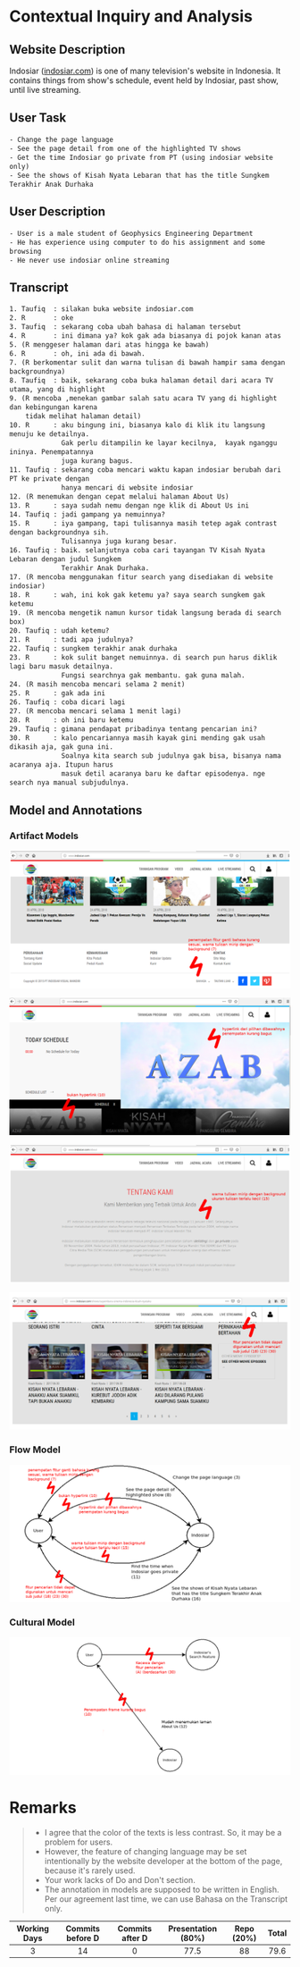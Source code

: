 # Contextual Inquiry and Analysis
## Website Description
Indosiar (<a href="indosiar.com">indosiar.com</a>) is one of many television's website in Indonesia. It contains things from show's schedule, event held by Indosiar, past show, until live streaming.
## User Task
```text
- Change the page language
- See the page detail from one of the highlighted TV shows
- Get the time Indosiar go private from PT (using indosiar website only)
- See the shows of Kisah Nyata Lebaran that has the title Sungkem Terakhir Anak Durhaka
```
## User Description
```text
- User is a male student of Geophysics Engineering Department
- He has experience using computer to do his assignment and some browsing
- He never use indosiar online streaming
```
## Transcript
```text
1. Taufiq  : silakan buka website indosiar.com
2. R       : oke
3. Taufiq  : sekarang coba ubah bahasa di halaman tersebut
4. R       : ini dimana ya? kok gak ada biasanya di pojok kanan atas
5. (R menggeser halaman dari atas hingga ke bawah)
6. R       : oh, ini ada di bawah.
7. (R berkomentar sulit dan warna tulisan di bawah hampir sama dengan backgroundnya)
8. Taufiq  : baik, sekarang coba buka halaman detail dari acara TV utama, yang di highlight
9. (R mencoba ,menekan gambar salah satu acara TV yang di highlight dan kebingungan karena
    tidak melihat halaman detail)
10. R      : aku bingung ini, biasanya kalo di klik itu langsung menuju ke detailnya.
             Gak perlu ditampilin ke layar kecilnya,  kayak nganggu ininya. Penempatannya
             juga kurang bagus.
11. Taufiq : sekarang coba mencari waktu kapan indosiar berubah dari PT ke private dengan
             hanya mencari di website indosiar
12. (R menemukan dengan cepat melalui halaman About Us)
13. R      : saya sudah nemu dengan nge klik di About Us ini
14. Taufiq : jadi gampang ya nemuinnya?
15. R      : iya gampang, tapi tulisannya masih tetep agak contrast dengan backgroundnya sih.
             Tulisannya juga kurang besar.
16. Taufiq : baik. selanjutnya coba cari tayangan TV Kisah Nyata Lebaran dengan judul Sungkem
             Terakhir Anak Durhaka.
17. (R mencoba menggunakan fitur search yang disediakan di website indosiar)
18. R      : wah, ini kok gak ketemu ya? saya search sungkem gak ketemu
19. (R mencoba mengetik namun kursor tidak langsung berada di search box)
20. Taufiq : udah ketemu?
21. R      : tadi apa judulnya?
22. Taufiq : sungkem terakhir anak durhaka
23. R      : kok sulit banget nemuinnya. di search pun harus diklik lagi baru masuk detailnya.
             Fungsi searchnya gak membantu. gak guna malah.
24. (R masih mencoba mencari selama 2 menit)
25. R      : gak ada ini
26. Taufiq : coba dicari lagi
27. (R mencoba mencari selama 1 menit lagi)
28. R      : oh ini baru ketemu
29. Taufiq : gimana pendapat pribadinya tentang pencarian ini?
30. R      : kalo pencariannya masih kayak gini mending gak usah dikasih aja, gak guna ini.
             Soalnya kita search sub judulnya gak bisa, bisanya nama acaranya aja. Itupun harus
             masuk detil acaranya baru ke daftar episodenya. nge search nya manual subjudulnya.
```
## Model and Annotations
### Artifact Models
![indosiar_2_art](/img/indosiar_2_art.png)

![indosiar_1_art](/img/indosiar_1_art.png)

![indosiar_3_art](/img/indosiar_3_art.png)

![indosiar_4_art](/img/indosiar_4_art.png)

### Flow Model
![indosiar_flow](/img/indosiar_flow.png)

### Cultural Model
![indosiar_culture](/img/indosiar_culture.png)

# Remarks
> * I agree that the color of the texts is less contrast. So, it may be a problem for users.
> * However, the feature of changing language may be set intentionally by the website developer at the bottom of the page, because it's rarely used.
> * Your work lacks of Do and Don't section.
> * The annotation in models are supposed to be written in English. Per our agreement last time, we can use Bahasa on the Transcript only.

| Working Days | Commits before D | Commits after D | Presentation (80%) | Repo (20%) | Total |
|:------------:|:----------------:|:---------------:|:------------------:|:----------:|:-----:|
| 3            | 14               | 0               | 77.5               | 88         | 79.6  |

